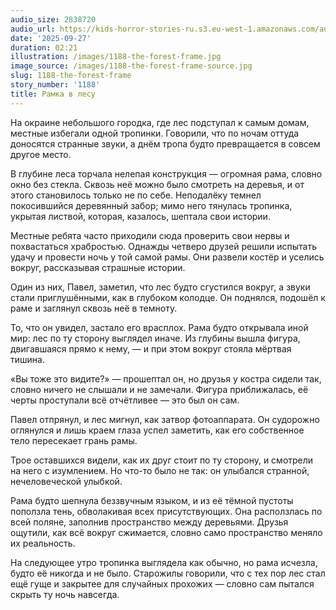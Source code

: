 ```yaml
---
audio_size: 2838720
audio_url: https://kids-horror-stories-ru.s3.eu-west-1.amazonaws.com/audio/1188-the-forest-frame.mp3
date: '2025-09-27'
duration: 02:21
illustration: /images/1188-the-forest-frame.jpg
image_source: /images/1188-the-forest-frame-source.jpg
slug: 1188-the-forest-frame
story_number: '1188'
title: Рамка в лесу
---
```


На окраине небольшого городка, где лес подступал к самым домам, местные избегали одной тропинки. Говорили, что по ночам оттуда доносятся странные звуки, а днём тропа будто превращается в совсем другое место.

В глубине леса торчала нелепая конструкция — огромная рама, словно окно без стекла. Сквозь неё можно было смотреть на деревья, и от этого становилось только не по себе. Неподалёку темнел покосившийся деревянный забор; мимо него тянулась тропинка, укрытая листвой, которая, казалось, шептала свои истории.

Местные ребята часто приходили сюда проверить свои нервы и похвастаться храбростью. Однажды четверо друзей решили испытать удачу и провести ночь у той самой рамы. Они развели костёр и уселись вокруг, рассказывая страшные истории.

Один из них, Павел, заметил, что лес будто сгустился вокруг, а звуки стали приглушёнными, как в глубоком колодце. Он поднялся, подошёл к раме и заглянул сквозь неё в темноту.

То, что он увидел, застало его врасплох. Рама будто открывала иной мир: лес по ту сторону выглядел иначе. Из глубины вышла фигура, двигавшаяся прямо к нему, — и при этом вокруг стояла мёртвая тишина.

«Вы тоже это видите?» — прошептал он, но друзья у костра сидели так, словно ничего не слышали и не замечали. Фигура приближалась, её черты проступали всё отчётливее — это был он сам.

Павел отпрянул, и лес мигнул, как затвор фотоаппарата. Он судорожно оглянулся и лишь краем глаза успел заметить, как его собственное тело пересекает грань рамы.

Трое оставшихся видели, как их друг стоит по ту сторону, и смотрели на него с изумлением. Но что-то было не так: он улыбался странной, нечеловеческой улыбкой.

Рама будто шепнула беззвучным языком, и из её тёмной пустоты поползла тень, обволакивая всех присутствующих. Она расползлась по всей поляне, заполнив пространство между деревьями. Друзья ощутили, как всё вокруг сжимается, словно само пространство меняло их реальность.

На следующее утро тропинка выглядела как обычно, но рама исчезла, будто её никогда и не было. Старожилы говорили, что с тех пор лес стал ещё гуще и закрытее для случайных прохожих — словно сам пытался скрыть ту ночь навсегда.